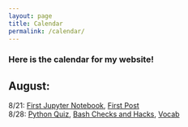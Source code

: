 ```yaml
---
layout: page
title: Calendar
permalink: /calendar/
---
```


### Here is the calendar for my website!

## August:

8/21: [First Jupyter Notebook](https://raisinbran25.github.io/csp2/2022/08/21/jupyter-notebook.html), [First Post](https://raisinbran25.github.io/csp2/2022/08/21/first-post.html)  
8/28: [Python Quiz](https://raisinbran25.github.io/csp2/2022/08/28/quiz.html), [Bash Checks and Hacks](https://raisinbran25.github.io/csp2/2022/08/28/bash-hacks.html), [Vocab](https://raisinbran25.github.io/csp2/vocab/)